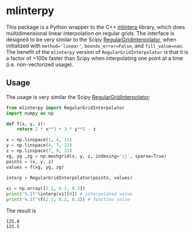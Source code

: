 # mlinterpy

This package is a Python wrapper to the C++ [mlinterp](https://github.com/parsiad/mlinterp) library, which does multidimensional linear interpolation on regular grids. The interface is designed to be very similar to the Scipy [RegularGridInterpolator](https://docs.scipy.org/doc/scipy/reference/generated/scipy.interpolate.RegularGridInterpolator.html), when initialized with `method='linear'`, `bounds_error=False`, and `fill_value=nan`. The benefit of the `mlinterpy` version of `RegularGridInterpolator` is that it is a factor of >100x faster than Scipy when interpolating one point at a time (i.e. non-vectorized usage).

## Usage

The usage is very similar the Scipy [RegularGridInterpolator](https://docs.scipy.org/doc/scipy/reference/generated/scipy.interpolate.RegularGridInterpolator.html):

```python
from mlinterpy import RegularGridInterpolator
import numpy as np

def f(x, y, z):
    return 2 * x**3 + 3 * y**2 - z

x = np.linspace(1, 4, 11)
y = np.linspace(4, 7, 22)
z = np.linspace(7, 9, 33)
xg, yg ,zg = np.meshgrid(x, y, z, indexing='ij', sparse=True)
points = (x, y, z)
values = f(xg, yg, zg)
 
interp = RegularGridInterpolator(points, values)

xi = np.array([2.1, 6.2, 8.3])
print('%.1f'%interp(xi)[0]) # interpolated value
print('%.1f'%f(2.1, 6.2, 8.3)) # function value
```

The result is

```
125.8
125.5
```

